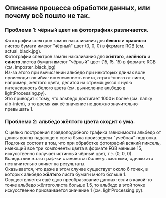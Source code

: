 ## Описание процесса обработки данных, или почему всё пошло не так.
### Проблема 1: чёрный цвет на фотографиях различается.   
Фотографии спектров лампы накаливания для **белого** и **красного** листов бумаги имеют "чёрный" цвет (0, 0, 0) в формате RGB (см. actual_black.jpg).   
Фотографии спектров лампы накаливания для **жёлтого**, **зелёного** и **синего** листов бумаги имеют "чёрный" цвет (15, 15. 15) в формате RGB (см. imposter_black.jpg)    
Из-за этого при вычислении альбедо при некоторых длинах волн происходит ошибка: интенсивность света, отражённого от листа, например, жёлтого цвета, делится на стремящуюся к нулю интенсивность белого цвета (см. вычисление альбедо в lightProcessing.py).    
Это приводит к тому, что альбедо достигает 1000 и более (см. папку alb-inten), в то время как её значение не должно значительно превышать 1.    
### Проблема 2: альбедо жёлтого цвета сходит с ума.
С целью построения правдоподобного графика зависимости альбедо от длины волны падающего света была произведена "учебная" подгонка.    
Подгонка состоит в том, что при обработке фотографий всякий пиксель, имеющий все три компоненты цвета в формате RGB меньше 15, искусственно получает истинный чёрный цвет, т.е. (0, 0, 0).     
Вследствие этого графики становятся более угловатыми, однако это незначительно влияет на результаты.    
Оказывается, что даже в этом случае существует около 6 точек, в которых альбедо **жёлтого** листа бумаги много больше 1.    
Осуществляется ещё одно преобразование данных: если в какой-то точке альбедо жёлтого листа больше 1.5, то альбедо в этой точке искусственно присваивается значение 1 (см. lightProcessing.py).    
